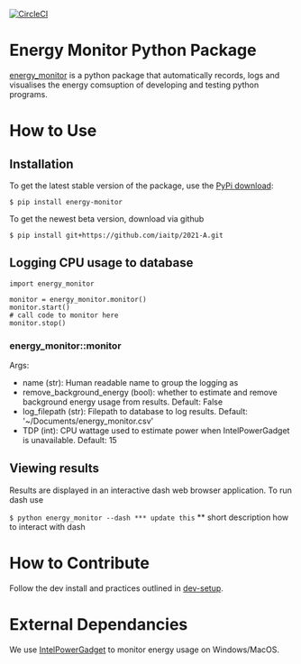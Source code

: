 [![CircleCI](https://circleci.com/gh/iaitp/2021-A/tree/main.svg?style=svg)](https://circleci.com/gh/iaitp/2021-A/tree/main)

# Energy Monitor Python Package
[energy_monitor](./energy_monitor) is a python package that automatically records, logs and visualises the energy comsuption of developing and testing python programs.

# How to Use
## Installation
To get the latest stable version of the package, use the [PyPi download](https://pypi.org/project/energy-monitor):

`
$ pip install energy-monitor
`

To get the newest beta version, download via github

`
$ pip install git+https://github.com/iaitp/2021-A.git
`

## Logging CPU usage to database

```
import energy_monitor

monitor = energy_monitor.monitor()
monitor.start()
# call code to monitor here
monitor.stop()
```
### energy_monitor::monitor
Args:
 - name (str): Human readable name to group the logging as
 - remove_background_energy (bool): whether to estimate and remove background energy usage from results. Default: False
 - log_filepath (str): Filepath to database to log results. Default: '~/Documents/energy_monitor.csv'
 - TDP (int): CPU wattage used to estimate power when IntelPowerGadget is unavailable. Default: 15

## Viewing results
Results are displayed in an interactive dash web browser application. To run dash use

`
$ python energy_monitor --dash *** update this
`
** short description how to interact with dash


# How to Contribute
Follow the dev install and practices outlined in [dev-setup](./dev-setup).

# External Dependancies

We use [IntelPowerGadget](https://www.intel.com/content/www/us/en/developer/articles/tool/power-gadget.html) to monitor energy usage on Windows/MacOS.
